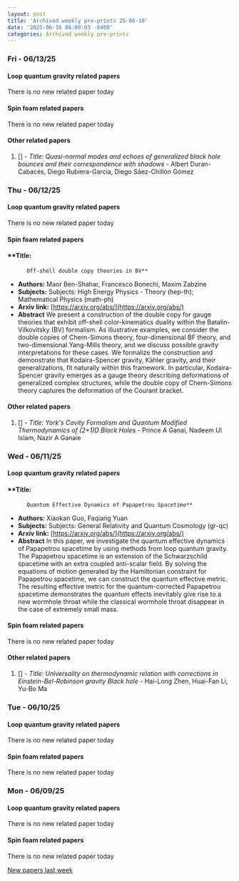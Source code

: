 ```yaml
---
layout: post
title: 'Archived weekly pre-prints 25-06-16'
date: '2025-06-16 08:00:03 -0400'
categories: Archived weekly pre-prints
---
```



### Fri - 06/13/25

#### Loop quantum gravity related papers

There is no new related paper today 

#### Spin foam related papers

There is no new related paper today 



#### Other related papers

1. [[]](https://arxiv.org/abs/) - *Title:
          Quasi-normal modes and echoes of generalized black hole bounces and their correspondence with shadows* - Albert Duran-Cabacés, Diego Rubiera-Garcia, Diego Sáez-Chillón Gómez



### Thu - 06/12/25

#### Loop quantum gravity related papers

There is no new related paper today 

#### Spin foam related papers

#### **Title:
          Off-shell double copy theories in BV**
 - **Authors:** Maor Ben-Shahar, Francesco Bonechi, Maxim Zabzine
 - **Subjects:** Subjects:
High Energy Physics - Theory (hep-th); Mathematical Physics (math-ph)
 - **Arxiv link:** [https://arxiv.org/abs/](https://arxiv.org/abs/)
 - **Abstract**
 We present a construction of the double copy for gauge theories that exhibit off-shell color-kinematics duality within the Batalin-Vilkovitsky (BV) formalism. As illustrative examples, we consider the double copies of Chern-Simons theory, four-dimensional BF theory, and two-dimensional Yang-Mills theory, and we discuss possible gravity interpretations for these cases. We formalize the construction and demonstrate that Kodaira-Spencer gravity, Kähler gravity, and their generalizations, fit naturally within this framework. In particular, Kodaira-Spencer gravity emerges as a gauge theory describing deformations of generalized complex structures, while the double copy of Chern-Simons theory captures the deformation of the Courant bracket. 



#### Other related papers

1. [[]](https://arxiv.org/abs/) - *Title:
          York's Cavity Formalism and Quantum Modified Thermodynamics of (2+1)D Black Holes* - Prince A Ganai, Nadeem Ul Islam, Nazir A Ganaie



### Wed - 06/11/25

#### Loop quantum gravity related papers

#### **Title:
          Quantum Effective Dynamics of Papapetrou Spacetime**
 - **Authors:** Xiaokan Guo, Faqiang Yuan
 - **Subjects:** Subjects:
General Relativity and Quantum Cosmology (gr-qc)
 - **Arxiv link:** [https://arxiv.org/abs/](https://arxiv.org/abs/)
 - **Abstract**
 In this paper, we investigate the quantum effective dynamics of Papapetrou spacetime by using methods from loop quantum gravity. The Papapetrou spacetime is an extension of the Schwarzschild spacetime with an extra coupled anti-scalar field. By solving the equations of motion generated by the Hamiltonian constraint for Papapetrou spacetime, we can construct the quantum effective metric. The resulting effective metric for the quantum-corrected Papapetrou spacetime demonstrates the quantum effects inevitably give rise to a new wormhole throat while the classical wormhole throat disappear in the case of extremely small mass. 

#### Spin foam related papers

There is no new related paper today 



#### Other related papers

1. [[]](https://arxiv.org/abs/) - *Title:
          Universality on thermodynamic relation with corrections in Einstein-Bel-Robinson gravity Black hole* - Hai-Long Zhen, Huai-Fan Li, Yu-Bo Ma



### Tue - 06/10/25

#### Loop quantum gravity related papers

There is no new related paper today 

#### Spin foam related papers

There is no new related paper today 

### Mon - 06/09/25

#### Loop quantum gravity related papers

There is no new related paper today 

#### Spin foam related papers

There is no new related paper today 




[New papers last week]({{site.url}}/archived/weekly/pre-prints/2025/06/09/archived_weekly_papers.html)
